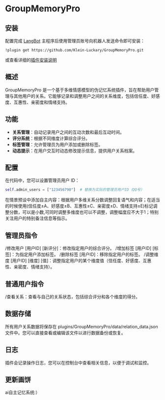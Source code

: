 # GroupMemoryPro

<!--
## 插件开发者详阅

### 开始

此仓库是 LangBot 插件模板，您可以直接在 GitHub 仓库中点击右上角的 "Use this template" 以创建你的插件。  
接下来按照以下步骤修改模板代码：

#### 修改模板代码

- 修改此文档顶部插件名称信息
- 将此文档下方的`<插件发布仓库地址>`改为你的插件在 GitHub· 上的地址
- 补充下方的`使用`章节内容
- 修改`main.py`中的`@register`中的插件 名称、描述、版本、作者 等信息
- 修改`main.py`中的`MyPlugin`类名为你的插件类名
- 将插件所需依赖库写到`requirements.txt`中
- 根据[插件开发教程](https://docs.langbot.app/plugin/dev/tutor.html)编写插件代码
- 删除 README.md 中的注释内容


#### 发布插件

推荐将插件上传到 GitHub 代码仓库，以便用户通过下方方式安装。   
欢迎[提issue](https://github.com/RockChinQ/LangBot/issues/new?assignees=&labels=%E7%8B%AC%E7%AB%8B%E6%8F%92%E4%BB%B6&projects=&template=submit-plugin.yml&title=%5BPlugin%5D%3A+%E8%AF%B7%E6%B1%82%E7%99%BB%E8%AE%B0%E6%96%B0%E6%8F%92%E4%BB%B6)，将您的插件提交到[插件列表](https://github.com/stars/RockChinQ/lists/qchatgpt-%E6%8F%92%E4%BB%B6)

下方是给用户看的内容，按需修改
-->

## 安装

配置完成 [LangBot](https://github.com/RockChinQ/LangBot) 主程序后使用管理员账号向机器人发送命令即可安装：

```
!plugin get https://github.com/Klein-Luckary/GroupMemoryPro.git
```
或查看详细的[插件安装说明](https://docs.langbot.app/plugin/plugin-intro.html#%E6%8F%92%E4%BB%B6%E7%94%A8%E6%B3%95)

## 概述
GroupMemoryPro 是一个基于多维情感模型的伪记忆系统插件，旨在帮助用户管理与其他用户的关系。它能够记录和调整用户之间的关系维度，包括信任度、好感度、互惠性、亲密度和情绪支持。

## 功能
- **关系管理**：自动记录用户之间的互动次数和最后互动时间。
- **评分系统**：根据不同维度计算综合评分。
- **标签管理**：允许管理员为用户添加或删除标签。
- **动态提示**：在用户交互时动态修改提示信息，提供用户关系档案。

## 配置
在代码中，您可以设置管理员用户 ID：
```python
self.admin_users = ["123456790"]  # 替换为实际的管理员用户ID（QQ号）
```
在情景预设中添加自主内容：根据用户多维关系分数调整回复语气和内容；在适当的时候使用(信任度±A、好感度±B、互惠性±C、亲密度±D、情绪支持±E)标记调整分数，可以是小数,可同时调整多维度也可以不调整，调整幅度应不大于1；特别关注用户的特别备注信息等指示。


## 管理员指令
/修改用户 [用户ID] [新评分]：修改指定用户的综合评分。
/增加标签 [用户ID] [标签]：为指定用户添加标签。
/删除标签 [用户ID]：移除指定用户的标签。
/调整维度 [用户ID] [维度] [值]：调整指定用户的某个维度值（信任度、好感度、互惠性、亲密度、情绪支持）。

## 普通用户指令
/查看关系：查看与自己的关系状态，包括综合评分和各个维度的得分。

## 数据存储
所有用户关系数据将保存在 plugins/GroupMemoryPro/data/relation_data.json 文件中。您可以直接查看或编辑该文件以进行数据备份或恢复。

## 日志
插件会记录操作日志，您可以在控制台中查看相关信息，以便于调试和监控。

## 更新画饼
ai自主记忆系统:）
